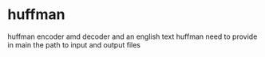 # huffman
huffman encoder amd decoder and an english text huffman
need to provide in main the path to input and output files

